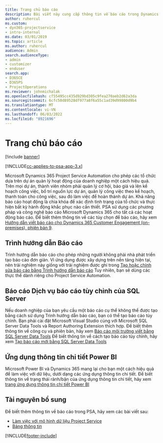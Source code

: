 ```yaml
---
title: Trang chủ báo cáo
description: Bài viết này cung cấp thông tin về báo cáo trong Dynamics 365 Project Service Automation.
author: ruhercul
ms.custom:
- dyn365-projectservice
- intro-internal
ms.date: 03/01/2019
ms.topic: article
ms.author: ruhercul
audience: Admin
search.audienceType:
- admin
- customizer
- enduser
search.app:
- D365CE
- D365PS
- ProjectOperations
ms.reviewer: johnmichalak
ms.openlocfilehash: cf55495cc435d929bd305c9fea270aeb2d62a3da
ms.sourcegitcommit: 6cfc50d89528df977a8f6a55c1ad39d99800d9b4
ms.translationtype: MT
ms.contentlocale: vi-VN
ms.lasthandoff: 06/03/2022
ms.locfileid: "8921696"
---
```

# <a name="reporting-home-page"></a>Trang chủ báo cáo

[!include [banner](../includes/psa-now-project-operations.md)]

[!INCLUDE[cc-applies-to-psa-app-3.x](../includes/cc-applies-to-psa-app-3x.md)]

Microsoft Dynamics 365 Project Service Automation cho phép các tổ chức dựa trên dự án quản lý hoạt động của doanh nghiệp một cách hiệu quả. Trên mọi dự án, thành viên nhóm phải quản lý cơ hội, báo giá và lên kế hoạch công việc, bố trí nguồn lực dự án, quản lý công việc theo kế hoạch, thanh toán cho công việc, sau đó làm việc để hoàn thành dự án. Khả năng báo cáo hoạt động là chìa khóa để xác định tình trạng của tổ chức và thực hiện bất kỳ hành động khắc phục nào cần thiết. PSA sử dụng các phương pháp và công nghệ báo cáo Microsoft Dynamics 365 cho tất cả các hoạt động báo cáo. Để biết thêm thông tin về các tùy chọn để báo cáo, hãy xem [Hướng dẫn viết báo cáo cho Dynamics 365 Customer Engagement (on-premises), phiên bản 9](/dynamics365/customerengagement/on-premises/analytics/reporting-analytics-with-dynamics-365).

## <a name="report-wizard"></a>Trình hướng dẫn Báo cáo

Trình hướng dẫn báo cáo cho phép những người không phải nhà phát triển tạo báo cáo đơn giản. Vì ứng dụng được xây dựng trên nền tảng hiện tại, nên trải nghiệm này giống với trải nghiệm được ghi trong [Tạo hoặc chỉnh sửa báo cáo bằng Trình hướng dẫn báo cáo](/dynamics365/customerengagement/on-premises/basics/create-edit-copy-report-wizard) Tuy nhiên, bạn sẽ dùng các thực thể dành riêng cho Project Service Automation.

## <a name="custom-sql-server-reporting-services-reports"></a>Báo cáo Dịch vụ báo cáo tùy chỉnh của SQL Server

Nếu doanh nghiệp của bạn yêu cầu một báo cáo cụ thể không thể được tạo bằng cách sử dụng Trình hướng dẫn báo cáo, bạn có thể tạo báo cáo tùy chỉnh. Bạn phải cài đặt Microsoft Visual Studio cùng với Microsoft SQL Server Data Tools và Report Authoring Extension thích hợp. Để biết thêm thông tin về công cụ và phiên bản, hãy xem [Báo cáo môi trường viết bằng SQL Server Data Tools](/dynamics365/customerengagement/on-premises/analytics/report-writing-environment-using-sql-server-data-tools) Để biết thông tin về cách tạo báo cáo tùy chỉnh, hãy xem [Tạo báo cáo mới bằng SQL Server Data Tools](/dynamics365/customerengagement/on-premises/analytics/create-a-new-report-using-sql-server-data-tools)

## <a name="power-bi-insights-apps"></a>Ứng dụng thông tin chi tiết Power BI

Microsoft Power BI và Dynamics 365 mang lại cho bạn một cách hiệu quả để làm việc với dữ liệu, dưới dạng các ứng dụng thông tin chi tiết. Để biết thông tin về trạng thái rảnh/bận của ứng dụng thông tin chi tiết, hãy xem [trang ứng dụng thông tin chi tiết Power BI](https://powerbi.microsoft.com/power-bi-insights-apps/)


## <a name="additional-resources"></a>Tài nguyên bổ sung
Để biết thêm thông tin về báo cáo trong PSA, hãy xem các bài viết sau:

- [Làm việc với mô hình dữ liệu Project Service](reports-working-project-service-data-model.md)
- [Bảng thông tin](reports-dashboards.md)



[!INCLUDE[footer-include](../includes/footer-banner.md)]
